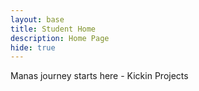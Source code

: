 ```yaml
---
layout: base
title: Student Home 
description: Home Page
hide: true
---
```


Manas journey starts here - Kickin Projects
